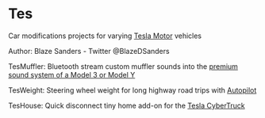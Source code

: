 # Tes

Car modifications projects for varying [Tesla Motor](http://www.tesla.com) vehicles 

Author: Blaze Sanders - Twitter @BlazeDSanders

TesMuffler: Bluetooth stream custom muffler sounds into the [premium sound system of a Model 3 or Model Y](www.youtube.com/watch?v=LWKiNA-KT6Y)

TesWeight: Steering wheel weight for long highway road trips with [Autopilot](http://www.tesla.com/autopilot)

TesHouse: Quick disconnect tiny home add-on for the [Tesla CyberTruck](http://www.tesla.com/cybertruck)
